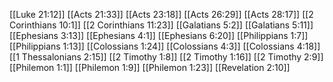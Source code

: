[[Luke 21:12]]
[[Acts 21:33]]
[[Acts 23:18]]
[[Acts 26:29]]
[[Acts 28:17]]
[[2 Corinthians 10:1]]
[[2 Corinthians 11:23]]
[[Galatians 5:2]]
[[Galatians 5:11]]
[[Ephesians 3:13]]
[[Ephesians 4:1]]
[[Ephesians 6:20]]
[[Philippians 1:7]]
[[Philippians 1:13]]
[[Colossians 1:24]]
[[Colossians 4:3]]
[[Colossians 4:18]]
[[1 Thessalonians 2:15]]
[[2 Timothy 1:8]]
[[2 Timothy 1:16]]
[[2 Timothy 2:9]]
[[Philemon 1:1]]
[[Philemon 1:9]]
[[Philemon 1:23]]
[[Revelation 2:10]]
